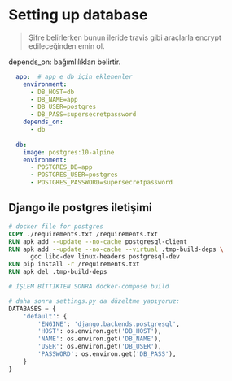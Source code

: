 # Setting up database

> Şifre belirlerken bunun ileride travis gibi araçlarla encrypt edileceğinden emin ol.

depends_on: bağımlılıkları belirtir.

```yml
  app:  # app e db için eklenenler
    environment: 
      - DB_HOST=db
      - DB_NAME=app
      - DB_USER=postgres
      - DB_PASS=supersecretpassword
    depends_on: 
      - db
  
  db:
    image: postgres:10-alpine
    environment: 
      - POSTGRES_DB=app
      - POSTGRES_USER=postgres
      - POSTGRES_PASSWORD=supersecretpassword
```

## Django ile postgres iletişimi

```dockerfile
# docker file for postgres
COPY ./requirements.txt /requirements.txt
RUN apk add --update --no-cache postgresql-client
RUN apk add --update --no-cache --virtual .tmp-build-deps \
      gcc libc-dev linux-headers postgresql-dev
RUN pip install -r /requirements.txt
RUN apk del .tmp-build-deps

# İŞLEM BİTTİKTEN SONRA docker-compose build
```


```py
# daha sonra settings.py da düzeltme yapıyoruz:
DATABASES = {
    'default': {
        'ENGINE': 'django.backends.postgresql',
        'HOST': os.environ.get('DB_HOST'),
        'NAME': os.environ.get('DB_NAME'),
        'USER': os.environ.get('DB_USER'),
        'PASSWORD': os.environ.get('DB_PASS'),
    }
}

```
